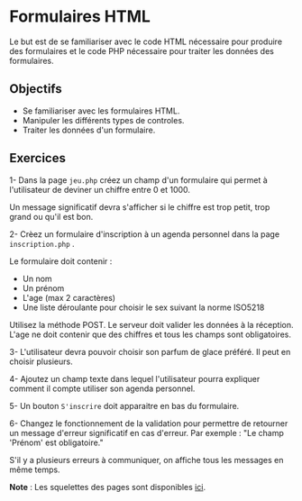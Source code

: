 # Formulaires HTML

Le but est de se familiariser avec le code HTML nécessaire pour produire des formulaires et le code PHP nécessaire pour traiter les données des formulaires.

## Objectifs
- Se familiariser avec les formulaires HTML.
- Manipuler les différents types de controles.
- Traiter les données d'un formulaire. 

## Exercices 

1- Dans la page `jeu.php` créez un champ d'un formulaire qui permet à l'utilisateur de deviner un chiffre entre 0 et 1000. 

Un message significatif devra s'afficher si le chiffre est trop petit, trop grand ou qu'il est bon.

2- Crèez un formulaire d'inscription à un agenda personnel dans la page `inscription.php` .

Le formulaire doit contenir :
- Un nom
- Un prénom
- L'age (max 2 caractères)
- Une liste déroulante pour choisir le sex suivant la norme ISO5218

Utilisez la méthode POST. Le serveur doit valider les données à la réception. L'age ne doit contenir que des chiffres et tous les champs sont obligatoires.

3- L'utilisateur devra pouvoir choisir son parfum de glace préféré. Il peut en choisir plusieurs.

4- Ajoutez un champ texte dans lequel l'utilisateur pourra expliquer comment il compte utiliser son agenda personnel.

5- Un bouton `S'inscrire` doit apparaitre en bas du formulaire.

6- Changez le fonctionnement de la validation pour permettre de retourner un message d'erreur significatif en cas d'erreur. Par exemple : "Le champ 'Prénom' est obligatoire."

S'il y a plusieurs erreurs à communiquer, on affiche tous les messages en même temps.

**Note** : Les squelettes des pages sont disponibles [ici](./Correction).


